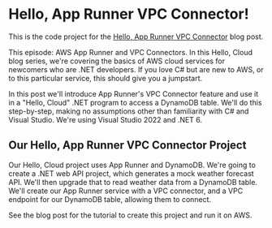 # Hello, App Runner VPC Connector!

This is the code project for the [Hello, App Runner VPC Connector](https://davidpallmann.hashnode.dev/hello-app-runner-vpc-connector) blog post. 

This episode: AWS App Runner and VPC Connectors. In this Hello, Cloud blog series, we're covering the basics of AWS cloud services for newcomers who are .NET developers. If you love C# but are new to AWS, or to this particular service, this should give you a jumpstart.

In this post we'll introduce App Runner's VPC Connector feature and use it in a "Hello, Cloud" .NET program to access a DynamoDB table. We'll do this step-by-step, making no assumptions other than familiarity with C# and Visual Studio. We're using Visual Studio 2022 and .NET 6.

## Our Hello, App Runner VPC Connector Project

Our Hello, Cloud project uses App Runner and DynamoDB. We're going to create a .NET web API project, which generates a mock weather forecast API. We'll then upgrade that to read weather data from a DynamoDB table. We'll create our App Runner service with a VPC connector, and a VPC endpoint for our DynamoDB table, allowing them to connect. 

See the blog post for the tutorial to create this project and run it on AWS.

